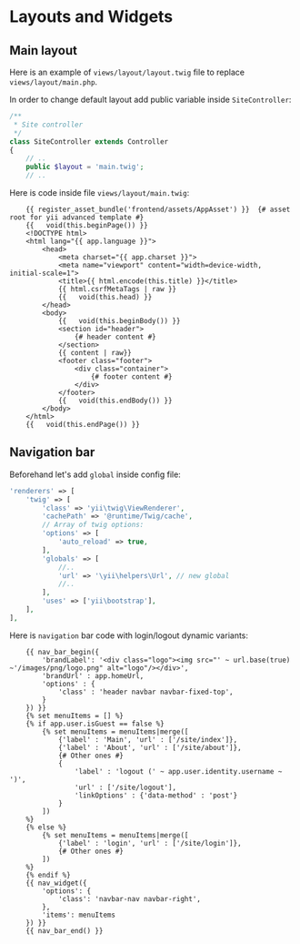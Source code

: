 Layouts and Widgets
===============

## Main layout

Here is an example of `views/layout/layout.twig` file to replace `views/layout/main.php`. 

In order to change default layout add public variable inside `SiteController`:
```php
/**
 * Site controller
 */
class SiteController extends Controller
{
    // ..
    public $layout = 'main.twig';
    // ..
```


Here is code inside file `views/layout/main.twig`: 

```twig
    {{ register_asset_bundle('frontend/assets/AppAsset') }}  {# asset root for yii advanced template #}
    {{   void(this.beginPage()) }}
    <!DOCTYPE html>
    <html lang="{{ app.language }}">
        <head>
            <meta charset="{{ app.charset }}">
            <meta name="viewport" content="width=device-width, initial-scale=1">
            <title>{{ html.encode(this.title) }}</title>
            {{ html.csrfMetaTags | raw }}
            {{   void(this.head) }}
        </head>
        <body>
            {{   void(this.beginBody()) }}
            <section id="header">
                {# header content #}
            </section>
            {{ content | raw}}
            <footer class="footer">
                <div class="container">
                    {# footer content #}
                </div>
            </footer>
            {{   void(this.endBody()) }}
        </body>
    </html>
    {{   void(this.endPage()) }}
```
## Navigation bar

Beforehand let's add `global` inside config file:
```php
'renderers' => [
    'twig' => [
        'class' => 'yii\twig\ViewRenderer',
        'cachePath' => '@runtime/Twig/cache',
        // Array of twig options:
        'options' => [
            'auto_reload' => true,
        ],
        'globals' => [
            //..
            'url' => '\yii\helpers\Url', // new global
            //..
        ],
        'uses' => ['yii\bootstrap'],
    ],
],
```

Here is `navigation` bar code with login/logout dynamic variants:

```twig
    {{ nav_bar_begin({
        'brandLabel': '<div class="logo"><img src="' ~ url.base(true) ~'/images/png/logo.png" alt="logo"/></div>',
        'brandUrl' : app.homeUrl,
        'options' : {
            'class' : 'header navbar navbar-fixed-top',
        }
    }) }}
    {% set menuItems = [] %}
    {% if app.user.isGuest == false %}
        {% set menuItems = menuItems|merge([
            {'label' : 'Main', 'url' : ['/site/index']},
            {'label' : 'About', 'url' : ['/site/about']},
            {# Other ones #}
            {
                'label' : 'logout (' ~ app.user.identity.username ~ ')',
                'url' : ['/site/logout'],
                'linkOptions' : {'data-method' : 'post'}
            }
        ])
    %}
    {% else %}
        {% set menuItems = menuItems|merge([
            {'label' : 'login', 'url' : ['/site/login']},
            {# Other ones #}
        ])
    %}
    {% endif %}
    {{ nav_widget({
        'options': {
            'class': 'navbar-nav navbar-right',
        },
        'items': menuItems
    }) }}
    {{ nav_bar_end() }}
```
